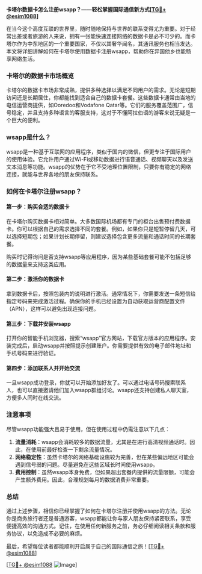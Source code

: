 **卡塔尔数据卡怎么注册wsapp？——轻松掌握国际通信新方式[[TG💪+ @esim1088](https://t.me/s/esim1088)]**

在当今这个高度互联的世界里，随时随地保持与世界的联系变得尤为重要。对于经常出差或者旅游的人来说，拥有一张能快速连接网络的数据卡是必不可少的。而卡塔尔作为中东地区的一个重要国家，不仅以其奢华闻名，其通讯服务也相当发达。本文将详细讲解如何在卡塔尔使用数据卡注册wsapp，帮助你在异国他乡也能畅享网络生活。

### 卡塔尔的数据卡市场概览

卡塔尔的数据卡市场非常成熟，提供多种选择以满足不同用户的需求。无论是短期访问还是长期居住，你都能找到适合自己的数据卡套餐。这些数据卡通常由当地的电信运营商提供，如Ooredoo和Vodafone Qatar等。它们的服务覆盖范围广，信号稳定，并且支持多种语言的客服支持，这对于不懂阿拉伯语的游客来说无疑是一个巨大的便利。

### wsapp是什么？

wsapp是一种基于互联网的应用程序，类似于国内的微信，但更专注于国际用户的使用体验。它允许用户通过Wi-Fi或移动数据进行语音通话、视频聊天以及发送文本消息等功能。wsapp的优势在于它不受地理位置限制，只要你有稳定的网络连接，就能与世界各地的朋友保持联系。

### 如何在卡塔尔注册wsapp？

#### 第一步：购买合适的数据卡
在卡塔尔购买数据卡相对简单。大多数国际机场都有专门的柜台出售预付费数据卡。你可以根据自己的需求选择不同的套餐。例如，如果你只是短暂停留几天，可以选择短期包；如果计划长期停留，则建议选择包含更多流量和通话时间的长期套餐。

购买时记得询问是否支持wsapp等应用程序，因为某些基础套餐可能不包括足够的数据量来支持这类应用。

#### 第二步：激活你的数据卡
拿到数据卡后，按照包装内的说明进行激活。通常情况下，你需要发送一条短信给指定号码来完成激活过程。确保你的手机已经设置为自动获取运营商配置文件（APN），这样可以避免出现连接问题。

#### 第三步：下载并安装wsapp
打开你的智能手机浏览器，搜索“wsapp”官方网站，下载官方版本的应用程序。安装完成后，启动wsapp并按照提示创建账户。你需要提供有效的电子邮件地址和手机号码来进行验证。

#### 第四步：添加联系人并开始交流
一旦wsapp成功登录，你就可以开始添加好友了。可以通过电话号码搜索联系人，也可以直接邀请他们加入wsapp群组讨论。wsapp还支持创建私人聊天室，方便多人同时在线交流。

### 注意事项

尽管wsapp功能强大且易于使用，但在使用过程中仍需注意以下几点：
1. **流量消耗**：wsapp会消耗较多的数据流量，尤其是在进行高清视频通话时。因此，在使用前最好检查一下剩余流量情况。
2. **网络稳定性**：虽然卡塔尔的网络基础设施较为完善，但在某些偏远地区可能会遇到信号弱的问题。尽量避免在这些区域长时间使用wsapp。
3. **费用控制**：虽然wsapp本身免费，但如果超出套餐内提供的流量限额，可能会产生额外费用。因此，合理规划每月的数据消费非常重要。

### 总结

通过上述步骤，相信你已经掌握了如何在卡塔尔注册并使用wsapp的方法。无论你是商务旅行者还是普通游客，wsapp都能让你与家人朋友保持紧密联系，享受便捷高效的沟通方式。记住，在使用任何新服务之前，务必仔细阅读相关条款和服务协议，以免造成不必要的麻烦。

最后，希望每位读者都能顺利开启属于自己的国际通信之旅！[[TG💪+ @esim1088](https://t.me/s/esim1088)] 

[[TG💪+ @esim1088](https://t.me/s/esim1088) ![Image](https://i.postimg.cc/4NQfJmqS/Snipaste-2025-05-13-00-14-12.png)]